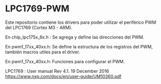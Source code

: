 # LPC1769-PWM
Este repositorio contiene los drivers para poder utilizar el periférico PWM del LPC1769 (Cortex M3 - ARM). 

En chip_lpc175x_6x.h : 
Se agrega y define las direcciones del PWM.

En pwm1_17xx_40xx.h:
Se define la estructura de los registros del PWM, también macros utiles para el driver.

En pwm1_17xx_40xx.h:
Funciones para configurar el PWM.



LPC1769 : User manual Rev 4.1. 19 December 2016 
https://www.nxp.com/docs/en/user-guide/UM10360.pdf

